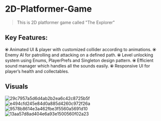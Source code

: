 # 2D-Platformer-Game
> This is 2D platformer game called "The Explorer"
## Key Features:
  ⦿ Animated UI & player with customized collider according to animations. 
  ⦿ Enemy AI for patrolling and attacking on a defined path.
  ⦿ Level unlocking system using Enums, PlayerPrefs and Singleton design pattern.
  ⦿ Efficient sound manager which handles all the sounds easily.
  ⦿ Responsive UI for player’s health and collectables.
  
  
## Visuals
  
  ![29c7957a5d6d4ab2b2ea6c42c8725b5f](https://user-images.githubusercontent.com/84893882/181763015-b19a30ec-7886-44ba-be0d-17d247b97f6b.jpg)
  ![e494cfd245e84d0a885d4260c972f26a](https://user-images.githubusercontent.com/84893882/181763343-3622aafc-acac-4764-845a-bfd8e9bd6a4e.jpg)
  ![9578b8614e3a462fbe3f5560a5691d10](https://user-images.githubusercontent.com/84893882/181763839-95486117-375d-4a90-a5e4-3ba7678d91ad.jpg)
  ![13aa57d8ad404e6a93e1500560f02a23](https://user-images.githubusercontent.com/84893882/181763864-7d001696-b3cf-4b94-bda0-415cdcf354e9.jpg)
